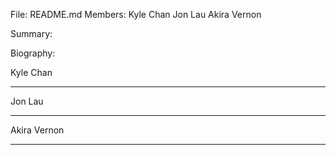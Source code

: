 File: README.md
Members: Kyle Chan
         Jon Lau
         Akira Vernon


Summary:







Biography:

Kyle Chan
_____________



Jon Lau
____________



Akira Vernon
_____________
